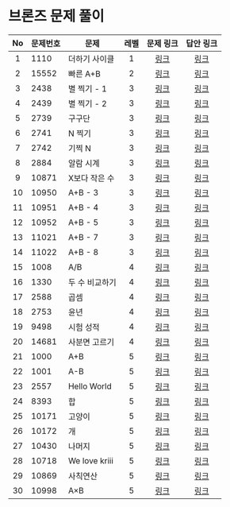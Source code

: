 # 브론즈 문제 풀이

|No|문제번호|문제|레벨|문제 링크|답안 링크|
|:---:|---|---|:---:|:---:|:---:|
|1|1110|더하기 사이클|1|[링크](https://www.acmicpc.net/problem/1110)|[링크](https://github.com/mnpine12/Baekjoon/tree/main/01-Bronze/1/1110.java)|
|2|15552|빠른 A+B|2|[링크](https://www.acmicpc.net/problem/15552)|[링크](https://github.com/mnpine12/Baekjoon/tree/main/01-Bronze/2/15552.java)|
|3|2438|별 찍기 - 1|3|[링크](https://www.acmicpc.net/problem/2438)|[링크](https://github.com/mnpine12/Baekjoon/tree/main/01-Bronze/3/2438.java)|
|4|2439|별 찍기 - 2|3|[링크](https://www.acmicpc.net/problem/2439)|[링크](https://github.com/mnpine12/Baekjoon/tree/main/01-Bronze/3/2439.java)|
|5|2739|구구단|3|[링크](https://www.acmicpc.net/problem/2739)|[링크](https://github.com/mnpine12/Baekjoon/tree/main/01-Bronze/3/2739.java)|
|6|2741|N 찍기|3|[링크](https://www.acmicpc.net/problem/2741)|[링크](https://github.com/mnpine12/Baekjoon/tree/main/01-Bronze/3/2741.java)|
|7|2742|기찍 N|3|[링크](https://www.acmicpc.net/problem/2742)|[링크](https://github.com/mnpine12/Baekjoon/tree/main/01-Bronze/3/2742.java)|
|8|2884|알람 시계|3|[링크](https://www.acmicpc.net/problem/2884)|[링크](https://github.com/mnpine12/Baekjoon/tree/main/01-Bronze/3/2884.java)|
|9|10871|X보다 작은 수|3|[링크](https://www.acmicpc.net/problem/10871)|[링크](https://github.com/mnpine12/Baekjoon/tree/main/01-Bronze/3/10871.java)|
|10|10950|A+B - 3|3|[링크](https://www.acmicpc.net/problem/10950)|[링크](https://github.com/mnpine12/Baekjoon/tree/main/01-Bronze/3/10950.java)|
|11|10951|A+B - 4|3|[링크](https://www.acmicpc.net/problem/10951)|[링크](https://github.com/mnpine12/Baekjoon/tree/main/01-Bronze/3/10951.java)|
|12|10952|A+B - 5|3|[링크](https://www.acmicpc.net/problem/10952)|[링크](https://github.com/mnpine12/Baekjoon/tree/main/01-Bronze/3/10952.java)|
|13|11021|A+B - 7|3|[링크](https://www.acmicpc.net/problem/11021)|[링크](https://github.com/mnpine12/Baekjoon/tree/main/01-Bronze/3/11021.java)|
|14|11022|A+B - 8|3|[링크](https://www.acmicpc.net/problem/11022)|[링크](https://github.com/mnpine12/Baekjoon/tree/main/01-Bronze/3/11022.java)|
|15|1008|A/B|4|[링크](https://www.acmicpc.net/problem/1008)|[링크](https://github.com/mnpine12/Baekjoon/tree/main/01-Bronze/4/1008.java)|
|16|1330|두 수 비교하기|4|[링크](https://www.acmicpc.net/problem/1330)|[링크](https://github.com/mnpine12/Baekjoon/tree/main/01-Bronze/4/1330.java)|
|17|2588|곱셈|4|[링크](https://www.acmicpc.net/problem/2588)|[링크](https://github.com/mnpine12/Baekjoon/tree/main/01-Bronze/4/2588.java)|
|18|2753|윤년|4|[링크](https://www.acmicpc.net/problem/2753)|[링크](https://github.com/mnpine12/Baekjoon/tree/main/01-Bronze/4/2753.java)|
|19|9498|시험 성적|4|[링크](https://www.acmicpc.net/problem/9498)|[링크](https://github.com/mnpine12/Baekjoon/tree/main/01-Bronze/4/9498.java)|
|20|14681|사분면 고르기|4|[링크](https://www.acmicpc.net/problem/14681)|[링크](https://github.com/mnpine12/Baekjoon/tree/main/01-Bronze/4/14681.java)|
|21|1000|A+B|5|[링크](https://www.acmicpc.net/problem/1000)|[링크](https://github.com/mnpine12/Baekjoon/blob/main/01-Bronze/5/1000.java)|
|22|1001|A-B|5|[링크](https://www.acmicpc.net/problem/1001)|[링크](https://github.com/mnpine12/Baekjoon/tree/main/01-Bronze/5/1001.java)|
|23|2557|Hello World|5|[링크](https://www.acmicpc.net/problem/2557)|[링크](https://github.com/mnpine12/Baekjoon/tree/main/01-Bronze/5/2557.java)|
|24|8393|합|5|[링크](https://www.acmicpc.net/problem/8393)|[링크](https://github.com/mnpine12/Baekjoon/blob/main/01-Bronze/5/8393.java)|
|25|10171|고양이|5|[링크](https://www.acmicpc.net/problem/10171)|[링크](https://github.com/mnpine12/Baekjoon/blob/main/01-Bronze/5/10171.java)|
|26|10172|개|5|[링크](https://www.acmicpc.net/problem/10172)|[링크](https://github.com/mnpine12/Baekjoon/blob/main/01-Bronze/5/10172.java)|
|27|10430|나머지|5|[링크](https://www.acmicpc.net/problem/10430)|[링크](https://github.com/mnpine12/Baekjoon/blob/main/01-Bronze/5/10430.java)|
|28|10718|We love kriii|5|[링크](https://www.acmicpc.net/problem/10718)|[링크](https://github.com/mnpine12/Baekjoon/tree/main/01-Bronze/5/10718.java)|
|29|10869|사칙연산|5|[링크](https://www.acmicpc.net/problem/10869)|[링크](https://github.com/mnpine12/Baekjoon/blob/main/01-Bronze/5/10869.java)|
|30|10998|A×B|5|[링크](https://www.acmicpc.net/problem/10998)|[링크](https://github.com/mnpine12/Baekjoon/tree/main/01-Bronze/5/10998.java)|
